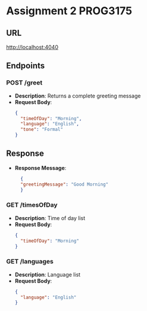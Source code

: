 # Assignment 2 PROG3175

## URL
[http://localhost:4040](http://localhost:4040)

## Endpoints
### POST /greet
- **Description**: Returns a complete greeting message
- **Request Body**:
  ```json
  {
    "timeOfDay": "Morning",
    "language": "English",
    "tone": "Formal"
  }

## Response
- **Response Message**:
  ```json
    {
    "greetingMessage": "Good Morning"
    }

### GET /timesOfDay
- **Description**: Time of day list
- **Request Body**:
  ```json
  {
    "timeOfDay": "Morning"
  }

### GET /languages
- **Description**: Language list
- **Request Body**:
  ```json
  {
    "language": "English"
  }